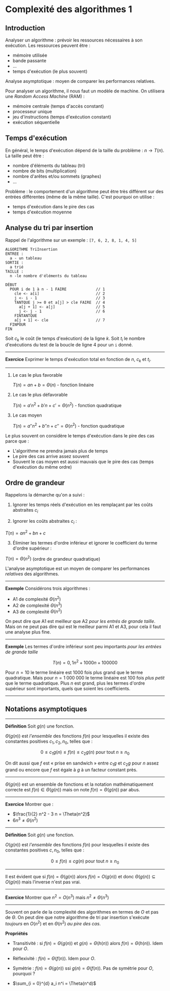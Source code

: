 # Complexité des algorithmes 1

## Introduction

Analyser un algorithme : prévoir les ressources nécessaires à son exécution. Les ressources peuvent être :
  * mémoire utilisée
  * bande passante
  * ...
  * temps d'exécution (le plus souvent)

Analyse asymptotique : moyen de comparer les performances relatives.

Pour analyser un algorithme, il nous faut un modèle de machine. On utilisera une *Random Access Machine* (RAM) :
  * mémoire centrale (temps d'accès constant)
  * processeur unique
  * jeu d'instructions (temps d'exécution constant)
  * exécution séquentielle

## Temps d'exécution

En général, le temps d'exécution dépend de la taille du problème : $`n \rightarrow T(n)`$. La taille peut être :
  * nombre d'éléments du tableau (tri)
  * nombre de bits (multiplication)
  * nombre d'arêtes et/ou sommets (graphes)
  * ...

Problème : le comportement d'un algorithme peut être très différent sur des entrées différentes (même de la même taille). C'est pourquoi on utilise :
  * temps d'exécution dans le pire des cas
  * temps d'exécution moyenne

## Analyse du tri par insertion

Rappel de l'algorithme sur un exemple : `[7, 6, 2, 8, 1, 4, 5]`

```
ALGORITHME TriInsertion
ENTREE :
  a - un tableau
SORTIE :
  a trié
TAILLE :
  n -le nombre d'éléments du tableau

DÉBUT
  POUR i de 1 à n - 1 FAIRE             // 1
    cle <- a[i]                         // 2
    j <- i - 1                          // 3
    TANTQUE j >= 0 et a[j] > cle FAIRE  // 4
      a[j + 1] <- a[j]                  // 5
      j <- j - 1                        // 6
    FINTANTQUE
    a[j + 1] <- cle                     // 7
  FINPOUR
FIN
```

Soit $`c_k`$ le coût (le temps d'exécution) de la ligne $`k`$. Soit $`t_i`$ le nombre d'exécutions du test de la boucle de ligne 4 pour un `i` donné.

---

**Exercice** Exprimer le temps d'exécution total en fonction de $`n`$, $`c_k`$ et $`t_i`$.

---


1. Le cas le plus favorable

    $`T(n) = a n + b = \Theta(n)`$ - fonction linéaire

2. Le cas le plus défavorable

    $`T(n) = a' n^2 + b' n + c' = \Theta(n^2)`$ - fonction quadratique

3. Le cas moyen

    $`T(n) = a'' n^2 + b'' n + c'' = \Theta(n^2)`$ - fonction quadratique


Le plus souvent on considère le temps d'exécution dans le pire des cas parce que :

  * L'algorithme ne prendra jamais plus de temps
  * Le pire des cas arrive assez souvent
  * Souvent le cas moyen est aussi mauvais que le pire des cas (temps d'exécution du même ordre)


## Ordre de grandeur

Rappelons la démarche qu'on a suivi :

1. Ignorer les temps réels d'exécution en les remplaçant par les coûts abstraites $`c_i`$

2. Ignorer les coûts abstraites $`c_i`$ :

  $`T(n) = a n^2 + b n + c`$

3. Éliminer les termes d'ordre inférieur et ignorer le coefficient du terme d'ordre supérieur :

  $`T(n) = \Theta(n^2)`$ (ordre de grandeur quadratique)

L'analyse asymptotique est un moyen de comparer les performances *relatives* des algorithmes.

---

**Exemple** Considérons trois algorithmes :

  * A1 de complexité $`\Theta(n^2)`$
  * A2 de complexité $`\Theta(n^3)`$
  * A3 de complexité $`\Theta(n^2)`$

On peut dire que A1 est meilleur que A2 *pour les entrés de grande taille*. Mais on ne peut pas dire qui est le meilleur parmi A1 et A3, pour cela il faut une analyse plus fine.

---

**Exemple** Les termes d'ordre inférieur sont peu importants *pour les entrées de grande taille*

```math
T(n) = 0,1 n^2 + 1000 n + 100000
```

Pour $`n = 10`$ le terme linéaire est 1000 fois plus grand que le terme quadratique. Mais pour $`n = 1\;000\;000`$ le terme linéaire est 100 fois *plus petit* que le terme quadratique. Plus $`n`$ est grand, plus les termes d'ordre supérieur sont importants, quels que soient les coefficients.

---


## Notations asymptotiques

---

**Définition** Soit $`g(n)`$ une fonction.

$`\Theta(g(n))`$ est *l'ensemble* des fonctions $`f(n)`$ pour lesquelles il existe des constantes positives $`c_1, c_2, n_0`$, telles que :

```math
0 \le c_1 g(n) \le f(n) \le c_2 g(n) \text{ pour tout } n \ge n_0
```

On dit aussi que $`f`$ est « prise en sandwich » entre $`c_1 g`$ et $`c_2 g`$ pour $`n`$ assez grand ou encore que $`f`$ est égale à $`g`$ à un facteur constant près.

---

$`\Theta(g(n))`$ est un ensemble de fonctions et la notation mathématiquement correcte est $`f(n) \in \Theta(g(n))`$ mais on note $`f(n) = \Theta(g(n))`$ par abus.

---

**Exercice** Montrer que :

  * $`\frac{1}{2} n^2 - 3 n = \Theta(n^2)`$
  * $`6 n^3 \neq \Theta(n^2)`$

---

**Définition** Soit $`g(n)`$ une fonction.

$`O(g(n))`$ est *l'ensemble* des fonctions $`f(n)`$ pour lesquelles il existe des constantes positives $`c, n_0`$, telles que :

```math
0 \le f(n) \le c g(n) \text{ pour tout } n \ge n_0
```

---

Il est évident que si $`f(n) = \Theta(g(n))`$ alors $`f(n) = O(g(n))`$ et donc $`\Theta(g(n)) \subseteq O(g(n))`$ mais l’inverse n'est pas vrai.

---

**Exercice** Montrer que $`n^2 = O(n^3)`$  mais $`n^2 \neq \Theta(n^3)`$

---

Souvent on parle de la complexité des algorithmes en termes de $`O`$ et pas de $`\Theta`$. On peut dire que notre algorithme de tri par insertion s'exécute *toujours* en $`O(n^2)`$ et en $`\Theta(n^2)`$ *au pire des cas*.


**Propriétés**

  * Transitivité : si $`f(n) = \Theta(g(n))`$ et $`g(n) = \Theta(h(n))`$ alors $`f(n) = \Theta(h(n))`$. Idem pour $`O`$.

  * Réflexivité : $`f(n) = \Theta(f(n))`$. Idem pour $`O`$.

  * Symétrie : $`f(n) = \Theta(g(n)) \text{ ssi } g(n) = \Theta(f(n))`$. Pas de symétrie pour $`O`$, pourquoi ?

  * $`\sum_{i = 0}^{d} a_i n^i = \Theta(n^d)`$
